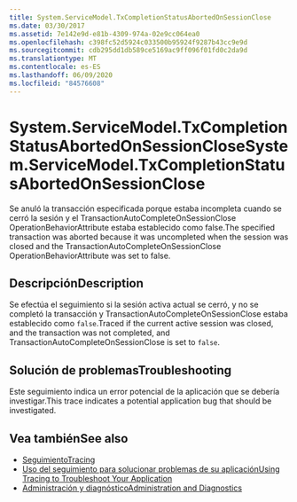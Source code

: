 ```yaml
---
title: System.ServiceModel.TxCompletionStatusAbortedOnSessionClose
ms.date: 03/30/2017
ms.assetid: 7e142e9d-e81b-4309-974a-02e9cc064ea0
ms.openlocfilehash: c398fc52d5924c033500b95924f9287b43cc9e9d
ms.sourcegitcommit: cdb295dd1db589ce5169ac9ff096f01fd0c2da9d
ms.translationtype: MT
ms.contentlocale: es-ES
ms.lasthandoff: 06/09/2020
ms.locfileid: "84576608"
---
```

# <a name="systemservicemodeltxcompletionstatusabortedonsessionclose"></a><span data-ttu-id="134ae-102">System.ServiceModel.TxCompletionStatusAbortedOnSessionClose</span><span class="sxs-lookup"><span data-stu-id="134ae-102">System.ServiceModel.TxCompletionStatusAbortedOnSessionClose</span></span>
<span data-ttu-id="134ae-103">Se anuló la transacción especificada porque estaba incompleta cuando se cerró la sesión y el TransactionAutoCompleteOnSessionClose OperationBehaviorAttribute estaba establecido como false.</span><span class="sxs-lookup"><span data-stu-id="134ae-103">The specified transaction was aborted because it was uncompleted when the session was closed and the TransactionAutoCompleteOnSessionClose OperationBehaviorAttribute was set to false.</span></span>  
  
## <a name="description"></a><span data-ttu-id="134ae-104">Descripción</span><span class="sxs-lookup"><span data-stu-id="134ae-104">Description</span></span>  
 <span data-ttu-id="134ae-105">Se efectúa el seguimiento si la sesión activa actual se cerró, y no se completó la transacción y TransactionAutoCompleteOnSessionClose estaba establecido como `false`.</span><span class="sxs-lookup"><span data-stu-id="134ae-105">Traced if the current active session was closed, and the transaction was not completed, and TransactionAutoCompleteOnSessionClose is set to `false`.</span></span>  
  
## <a name="troubleshooting"></a><span data-ttu-id="134ae-106">Solución de problemas</span><span class="sxs-lookup"><span data-stu-id="134ae-106">Troubleshooting</span></span>  
 <span data-ttu-id="134ae-107">Este seguimiento indica un error potencial de la aplicación que se debería investigar.</span><span class="sxs-lookup"><span data-stu-id="134ae-107">This trace indicates a potential application bug that should be investigated.</span></span>  
  
## <a name="see-also"></a><span data-ttu-id="134ae-108">Vea también</span><span class="sxs-lookup"><span data-stu-id="134ae-108">See also</span></span>

- [<span data-ttu-id="134ae-109">Seguimiento</span><span class="sxs-lookup"><span data-stu-id="134ae-109">Tracing</span></span>](index.md)
- [<span data-ttu-id="134ae-110">Uso del seguimiento para solucionar problemas de su aplicación</span><span class="sxs-lookup"><span data-stu-id="134ae-110">Using Tracing to Troubleshoot Your Application</span></span>](using-tracing-to-troubleshoot-your-application.md)
- [<span data-ttu-id="134ae-111">Administración y diagnóstico</span><span class="sxs-lookup"><span data-stu-id="134ae-111">Administration and Diagnostics</span></span>](../index.md)
